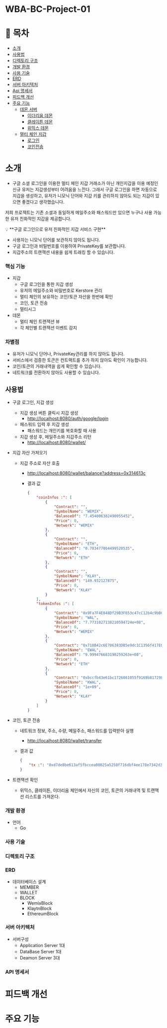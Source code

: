 # WBA-BC-Project-01

# 📖 목차 
 - [소개](#소개) 
 - [사용법](#사용법)
 - [디렉토리 구조](#디렉토리-구조)
 - [개발 환경](#개발-환경)
 - [사용 기술](#사용-기술)
 - [ERD](#erd)
 - [서버 아키텍처](#서버-아키텍처) 
 - [Api 명세서](#api-명세서)
 - [피드백 개선](#피드백-개선)
 - [주요 기능](#주요-기능)
    - [데몬 서버](#데몬서버)
        - [이더리움 데몬](#이더리움)
        - [클레이튼 데몬](#클레이튼)
        - [위믹스 데몬](#위믹스)
    - [멀티 체인 지갑](#멀티체인지갑)
        - [로그인](#로그인)
        - [코인전송](#코인전송)
       
    
    
# 소개 
 - 구글 소셜 로그인을 이용한 멀티 체인 지갑
 거래소가 아닌 개인지갑을 이용 예정인 신규 유저는 지갑생성부터 어려움을 느낀다. 그래서 구글 로그인을 하면 자동으로 지갑을 생성하고, 유저가 니모닉 단어와 지갑 키를 관리하지 않아도 되는 지갑이 있으면 좋겠다고 생각했습니다. 

 저희 프로젝트는 기존 소셜과 동일하게 메일주소와 패스워드만 있으면 누구나 사용 가능한 유저 친화적인 지갑을 제공합니다.
 
<aside>
💡 **구글 로그인으로 유저 친화적인 지갑 서비스 구현**

- 사용자는 니모닉 단어를 보관하지 않아도 됩니다.
- 구글 로그인과 비밀번호를 이용하여 PrivateKey를 보관합니다.
- 지갑주소의 트랜잭션 내용을 쉽게 트래킹 할 수 있습니다.
</aside>

### 핵심 기능

- 지갑
    - 구글 로그인을 통한 지갑 생성
    - 유저의 메일주소와 비밀번호로 Kerstore 관리
    - 멀티 체인의 보유하는 코인/토큰 자산을 한번에 확인
    - 코인, 토큰 전송
    - 멀티시그
- 데몬
    - 멀티 체인 트랜잭션 뷰
    - 각 체인별 트랜잭션 이벤트 감지

### 차별점

- 유저가 니모닉 단어나, PrivateKey관리를 하지 않아도 됩니다.
- 서비스에서 검증한 토큰은 컨트랙트를 추가 하지 않아도 확인이 가능합니다.
- 코인/토큰의 거래내역을 쉽게 확인할 수 있습니다.
- 네트워크를 전환하지 않아도 사용할 수 있습니다.


## 사용법
- 구글 로그인, 지갑 생성
    - 지갑 생성 버튼 클릭시 지갑 생성
        - [http://localhost:8080/auth/google/login](http://localhost:8080/auth/google/login)
    - 패스워드 입력 후 지갑 생성
        - 패스워드는 개인키를 복호화할 때 사용
    - 지갑 생성 후, 메일주소와 지갑주소 리턴
        - [http://localhost:8080/wallet/](http://localhost:8080/wallet/)
- 지갑 자산 가져오기
    - 지갑 주소로 자산 호출
        - [http://localhost:8080/wallet/balance?address=0x314613c](http://localhost:8080/wallet/balance?address=0x314613c08Cb38e3d782688e86f61a563D8959574)
        - 결과 값
            
            ```json
            {
                "coinInfos :": [
                    {
                        "Contract": "",
                        "SymbolName": "WEMIX",
                        "BalanceOf": "7.454006382490955452",
                        "Price": 0,
                        "Network": "WEMIX"
                    },
                    {
                        "Contract": "",
                        "SymbolName": "ETH",
                        "BalanceOf": "0.783477864499520535",
                        "Price": 0,
                        "Network": "ETH"
                    },
                    {
                        "Contract": "",
                        "SymbolName": "KLAY",
                        "BalanceOf": "149.932127875",
                        "Price": 0,
                        "Network": "KLAY"
                    }
                ],
                "tokenInfos :": [
                    {
                        "Contract": "0x9Fa7F4E848Df29B3F653c47cC12b4c9bBCf2b99c",
                        "SymbolName": "WAL",
                        "BalanceOf": "7.7731027138210594724e+08",
                        "Price": 0,
                        "Network": "WEMIX"
                    },
                    {
                        "Contract": "0x718B42c6E706383DB5e9dc1C1356f417E00b3977",
                        "SymbolName": "EWAL",
                        "BalanceOf": "9.999476683190259263e+08",
                        "Price": 0,
                        "Network": "ETH"
                    },
                    {
                        "Contract": "0xbccfb43e61bc1726861055f9169b817298441070",
                        "SymbolName": "KWAL",
                        "BalanceOf": "1e+09",
                        "Price": 0,
                        "Network": "KLAY"
                    }
                ]
            }
            ```
            
- 코인, 토큰 전송
    - 네트워크 정보, 주소, 수량, 메일주소, 패스워드를 입력받아 실행
        - [http://localhost:8080/wallet/transfer](http://localhost:8080/wallet/transfer)
    - 결과 값
        
        ```json
        {
            "tx :": "0xd7de8be613af5fbccea08025a5258f716dbf4ee178e7342d37e05533bf68c6e8"
        }
        ```
        
- 트랜잭션 확인
    - 위믹스, 클레이튼, 이더리움 체인에서 자신의 코인, 토큰의 거래내역 및 트랜잭션 리스트를 가져온다.

### 개발 환경
- 언어
    - Go

### 사용 기술


### 디렉토리 구조 


### ERD
- 데이터베이스 설계
    - MEMBER
    - WALLET
    - BLOCK
        - WemixBlock
        - KlaytnBlock
        - EthereumBlock
        
### 서버 아키텍처 
- 서버구성
    - Application Server 1대
    - DataBase Server 1대
    - Deamon Server 3대
        
### API 명세서

# 피드백 개선

# 주요 기능

